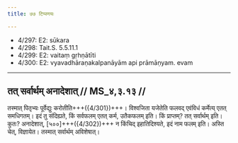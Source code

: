 ```yaml
---
title: ७७ टिप्पणयः

---
```

- 4/297: E2: sūkara
- 4/298: Tait.S. 5.5.11.1
- 4/299: E2: vaitaṃ gṛhṇātīti
- 4/300: E2: vyavadhāraṇakalpanāyām api prāmāṇyam. evam

____________________________________________


## तत् सर्वार्थम् अनादेशात् // MS_४,३.१३ //

तस्मात् पितृभ्यः पूर्वेद्युः करोतीति+++({4/301})+++। विश्वजिता यजेतेति फलवद् एवंविधं कर्मेत्य् एतत् समधिगतम्। इदं तु संदिह्यते, किं सर्वफलम् एतत् कर्म, उतैकफलम् इति। किं प्राप्तम्? तत् सर्वार्थम् इति। कुतः? अनादेशात्, [५००]+++({4/302})+++ न किंचिद् इहातिदिश्यते, इदं नाम फलम् इति। अस्ति चेत्, विज्ञायेत। तस्मात् सर्वार्थम् अविशेषात्।
